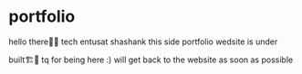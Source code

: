 # portfolio
hello there👋👋 tech entusat shashank this side  portfolio wedsite is under 


built🏗️🚧 tq for being here :) will get back to the website as soon as possible 
